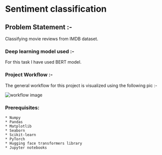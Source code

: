 # Sentiment classification

## Problem Statement :-

Classifying movie reviews from IMDB dataset.

### Deep learning model used :-

For this task I have used BERT model.

### Project Workflow :-

The general workflow for this project is visualized using the following pic :-

![workflow image]()

### Prerequisites:

```
* Numpy
* Pandas
* Matplotlib
* Seaborn
* Scikit-learn
* PyTorch
* Hugging face transformers library
* Jupyter notebooks
